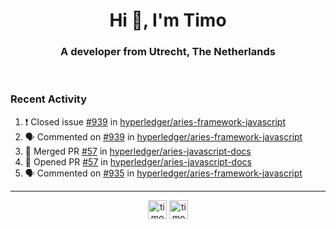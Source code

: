 <h1 align="center">Hi 👋, I'm Timo</h1>
<h3 align="center">A developer from Utrecht, The Netherlands</h3>
<br/>
<!-- https://github.com/rahuldkjain/github-profile-readme-generator --!>

<!--  <p align="left"><img src="https://github-readme-stats.vercel.app/api?username=timoglastra&show_icons=true&count_private=true&" alt="timoglastra" /></p> --!>

<!--
Github language stats
<p align="left"><img src="https://github-readme-stats.vercel.app/api/top-langs/?username=timoglastra&layout=compact" alt="timoglastra" /><p>
-->

<!-- Codestats language stats -->
<!-- <p align="left"><img src="https://codestats-readme.vercel.app/api/top-langs/?username=timoglastra&layout=compact&language_count=12" alt="timoglastra" /><p>    --!>
  
<h3>Recent Activity</h3>

<!--START_SECTION:activity-->
1. ❗️ Closed issue [#939](https://github.com/hyperledger/aries-framework-javascript/issues/939) in [hyperledger/aries-framework-javascript](https://github.com/hyperledger/aries-framework-javascript)
2. 🗣 Commented on [#939](https://github.com/hyperledger/aries-framework-javascript/issues/939) in [hyperledger/aries-framework-javascript](https://github.com/hyperledger/aries-framework-javascript)
3. 🎉 Merged PR [#57](https://github.com/hyperledger/aries-javascript-docs/pull/57) in [hyperledger/aries-javascript-docs](https://github.com/hyperledger/aries-javascript-docs)
4. 💪 Opened PR [#57](https://github.com/hyperledger/aries-javascript-docs/pull/57) in [hyperledger/aries-javascript-docs](https://github.com/hyperledger/aries-javascript-docs)
5. 🗣 Commented on [#935](https://github.com/hyperledger/aries-framework-javascript/issues/935) in [hyperledger/aries-framework-javascript](https://github.com/hyperledger/aries-framework-javascript)
<!--END_SECTION:activity-->

---

<p align="center">
<a href="https://twitter.com/timoglastra" target="blank"><img align="center" src="https://cdn.jsdelivr.net/npm/simple-icons@3.0.1/icons/twitter.svg" alt="timoglastra" height="30" width="30" /></a>
<a href="https://linkedin.com/in/timoglastra" target="blank"><img align="center" src="https://cdn.jsdelivr.net/npm/simple-icons@3.0.1/icons/linkedin.svg" alt="timoglastra" height="30" width="30" /></a>
</p>



